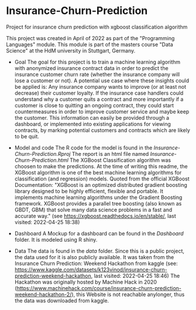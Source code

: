 # Insurance-Churn-Prediction
Project for insurance churn prediction with xgboost classification algorithm

This project was created in April of 2022 as part of the "Programming Languages" module.
This module is part of the masters course "Data Science" at the HdM university in Stuttgart, Germany.

* Goal
The goal for this project is to train a machine learning algorithm with anonymized insurance contract data in order to predict the insurance customer churn rate (whether the insurance company will lose a customer or not).
A potential use case where these insights could be applied is:
Any insurance company wants to improve (or at least not decrease) their customer loyalty.
If the insurance case handlers could understand why a customer quits a contract and more importantly if a customer is close to quitting an ongoing contract, they could start countermeasures in order to improve customer service and maybe keep the customer.
This information can easily be provided through a dashboard, or implemented into existing applications for viewing contracts, by marking potential customers and contracts which are likely to be quit.

* Model and code
The R code for the model is found in the *Insurance-Churn-Prediction.Rproj*
The report is an html file named *Insurance-Churn-Prediction.html*
The XGBoost Classification algorithm was choosen to make the predictions.
At the time of writing this readme, the XGBoost algorithm is one of the best machine learning algorithms for classification (and regression) models.
Quoted from the official XGBoost Documentation:
"XGBoost is an optimized distributed gradient boosting library designed to be highly efficient, flexible and portable. It implements machine learning algorithms under the Gradient Boosting framework. XGBoost provides a parallel tree boosting (also known as GBDT, GBM) that solve many data science problems in a fast and accurate way." (see https://xgboost.readthedocs.io/en/stable/, last visited: 2022-04-25 18:38)

* Dashboard
A Mockup for a dashboard can be found in the *Dashboard* folder. It is modeled using R shiny.

* Data
The data is found in the *data* folder.
Since this is a public project, the data used for it is also publicly available.
It was taken from the Insurance Churn Prediction: Weekend Hackathon from kaggle (see: https://www.kaggle.com/datasets/k123vinod/insurance-churn-prediction-weekend-hackathon, last visited: 2022-04-25 18:46)
The Hackathon was originally hosted by Machine Hack in 2020 (https://www.machinehack.com/course/insurance-churn-prediction-weekend-hackathon-2/), this Website is not reachable anylonger, thus the data was downloaded from kaggle.